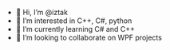 - 👋 Hi, I’m @iztak
- 👀 I’m interested in C++, C#, python
- 🌱 I’m currently learning C# and C++
- 💞️ I’m looking to collaborate on WPF projects

<!---
iztak/iztak is a ✨ special ✨ repository because its `README.md` (this file) appears on your GitHub profile.
You can click the Preview link to take a look at your changes.
--->
